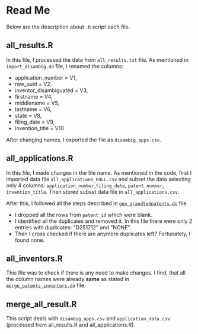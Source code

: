 # Read Me

Below are the description about `.R` script each file.

## all_results.R

In this file, I processed the data from `all_results.txt` file. As mentioned in `import_disambig.do` file, I renamed the columns:

- application_number = V1,
- raw_uuid = V2, 
- inventor_disambiguated = V3,
- firstname = V4,
- middlename = V5, 
- lastname = V6, 
- state = V8, 
- filing_date = V9,
- invention_title = V10

After changing names, I exported the file as `disambig_apps.csv`.

## all_applications.R

In this file, I made changes in the file name. As mentioned in the code, first I imported data file `all_applications_FULL.csv` and subset the data selecting only 4 columns: `application_number`,`filing_date`, `patent_number`, `invention_title`.  Then stored subset data file in `all_applications.csv`. 

After this, I followed all the steps described in [`gen_grandtedpatents.do`](https://github.com/arubhardwaj/disambiguation/blob/main/STATA/gen_grantedpatents.do) file. 

- I dropped all the rows from `patent_id` which were blank.
- I identified all the duplicates and removed it. In this file there were only 2 entries with duplicates: "D251712" and "NONE".
- Then I cross checked if there are anymore duplicates left? Fortunately, I found none.

## all_inventors.R

This file was to check if there is any need to make changes. I find, that all the column names were already **same** as stated in [`merge_patents_inventors.do`](https://github.com/arubhardwaj/disambiguation/blob/main/STATA/merge_patents_inventors.do) file. 

## merge_all_result.R

This script deals with `disambig_apps.csv` and `application_data.csv` (processed from all_results.R and all_applications.R). 




 


